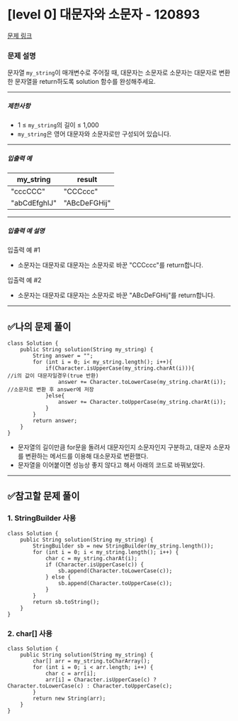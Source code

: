 <h1 id="level-0-대문자와-소문자---120893">[level 0] 대문자와 소문자 - 120893</h1>
<p><a href="https://school.programmers.co.kr/learn/courses/30/lessons/120893">문제 링크</a> </p>
<h3 id="문제-설명">문제 설명</h3>
<p>문자열 <code>my_string</code>이 매개변수로 주어질 때, 대문자는 소문자로 소문자는 대문자로 변환한 문자열을 return하도록 solution 함수를 완성해주세요.</p>

<hr />

<h5>제한사항</h5>

<ul>
<li>1 ≤ <code>my_string</code>의 길이 ≤ 1,000</li>
<li><code>my_string</code>은 영어 대문자와 소문자로만 구성되어 있습니다.</li>
</ul>

<hr />

<h5>입출력 예</h5>
<table class="table">
        <thead><tr>
<th>my_string</th>
<th>result</th>
</tr>
</thead>
        <tbody><tr>
<td>"cccCCC"</td>
<td>"CCCccc"</td>
</tr>
<tr>
<td>"abCdEfghIJ"</td>
<td>"ABcDeFGHij"</td>
</tr>
</tbody>
      </table>
<hr />

<h5>입출력 예 설명</h5>

<p>입출력 예 #1</p>

<ul>
<li>소문자는 대문자로 대문자는 소문자로 바꾼 "CCCccc"를 return합니다.</li>
</ul>

<p>입출력 예 #2</p>

<ul>
<li>소문자는 대문자로 대문자는 소문자로 바꾼 "ABcDeFGHij"를 return합니다.</li>
</ul>

<hr />
<h2 id="✅나의-문제-풀이">✅나의 문제 풀이</h2>
<pre><code class="language-java">class Solution {
    public String solution(String my_string) {
        String answer = &quot;&quot;;
        for (int i = 0; i&lt; my_string.length(); i++){
            if(Character.isUpperCase(my_string.charAt(i))){             //i의 값이 대문자일경우(true 반환)
                answer += Character.toLowerCase(my_string.charAt(i));   //소문자로 변환 후 answer에 저장
            }else{
                answer += Character.toUpperCase(my_string.charAt(i));
            }
        }
        return answer;
    }
}</code></pre>
<ul>
<li>문자열의 길이만큼 for문을 돌려서 대문자인지 소문자인지 구분하고, 대문자 소문자를 변환하는 메서드를 이용해 대소문자로 변환했다.</li>
<li>문자열을 이어붙이면 성능상 좋지 않다고 해서 아래의 코드로 바꿔보았다.</li>
</ul>
<hr />
<h2 id="✅참고할-문제-풀이">✅참고할 문제 풀이</h2>
<h3 id="1-stringbuilder-사용">1. StringBuilder 사용</h3>
<pre><code class="language-java">class Solution {
    public String solution(String my_string) {
        StringBuilder sb = new StringBuilder(my_string.length());
        for (int i = 0; i &lt; my_string.length(); i++) {
            char c = my_string.charAt(i);
            if (Character.isUpperCase(c)) {
                sb.append(Character.toLowerCase(c));
            } else {
                sb.append(Character.toUpperCase(c));
            }
        }
        return sb.toString();
    }
}</code></pre>
<h3 id="2-char-사용">2. char[] 사용</h3>
<pre><code class="language-java">class Solution {
    public String solution(String my_string) {
        char[] arr = my_string.toCharArray();
        for (int i = 0; i &lt; arr.length; i++) {
            char c = arr[i];
            arr[i] = Character.isUpperCase(c) ? Character.toLowerCase(c) : Character.toUpperCase(c);
        }
        return new String(arr);
    }
}</code></pre>